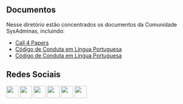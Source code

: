## Documentos
Nesse diretório estão concentrados os documentos da Comunidade SysAdminas, incluindo: 

* [Call 4 Papers](https://github.com/sysadminas/docs/blob/master/call-for-papers.md)
* [Código de Conduta em Língua Portuguesa](https://github.com/sysadminas/docs/blob/master/codigo-de-conduta-pt-br.md)
* [Código de Conduta em Língua Portuguesa](https://github.com/sysadminas/docs/blob/master/codigo-de-conduta-pt-br.md)


## Redes Sociais

<p align="left"> <a href="https://www.github.com/sysadminas" target="_blank" rel="noreferrer"><img src="https://raw.githubusercontent.com/danielcranney/readme-generator/main/public/icons/socials/github.svg" width="32" height="32" /></a> <a href="http://www.instagram.com/sysadminasbr" target="_blank" rel="noreferrer"><img src="https://raw.githubusercontent.com/danielcranney/readme-generator/main/public/icons/socials/instagram.svg" width="32" height="32" /></a> <a href="https://www.linkedin.com/company/sysadminas/" target="_blank" rel="noreferrer"><img src="https://raw.githubusercontent.com/danielcranney/readme-generator/main/public/icons/socials/linkedin.svg" width="32" height="32" /></a> <a href="https://medium.com/sysadminas" target="_blank" rel="noreferrer"><img src="https://raw.githubusercontent.com/danielcranney/readme-generator/main/public/icons/socials/medium.svg" width="32" height="32" /></a> <a href="https://twitter.com/sysadmbr" target="_blank" rel="noreferrer"><img src="https://raw.githubusercontent.com/danielcranney/readme-generator/main/public/icons/socials/twitter.svg" width="32" height="32" /></a> <a href="https://www.youtube.com/sysadminasbr" target="_blank" rel="noreferrer"><img src="https://raw.githubusercontent.com/danielcranney/readme-generator/main/public/icons/socials/youtube.svg" width="32" height="32" /></a></p>
